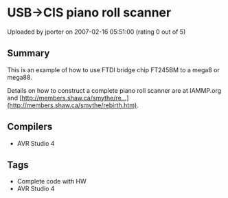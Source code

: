 # USB->CIS piano roll scanner

Uploaded by jporter on 2007-02-16 05:51:00 (rating 0 out of 5)

## Summary

This is an example of how to use FTDI bridge chip FT245BM to a mega8 or mega88. 


Details on how to construct a complete piano roll scanner are at IAMMP.org and [http://members.shaw.ca/smythe/re...](http://members.shaw.ca/smythe/rebirth.htm).

## Compilers

- AVR Studio 4

## Tags

- Complete code with HW
- AVR Studio 4
